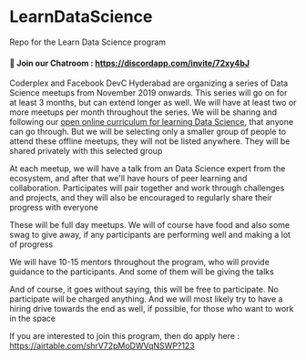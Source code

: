 # LearnDataScience
Repo for the Learn Data Science program 

#### 💬 Join our Chatroom : https://discordapp.com/invite/72xy4bJ

Coderplex and Facebook DevC Hyderabad are organizing a series of Data Science meetups from November 2019 onwards. This series will go on for at least 3 months, but can extend longer as well. We will have at least two or more meetups per month throughout the series. We will be sharing and following our [open online curriculum for learning Data Science](https://github.com/coderplex/LearnDataScience/blob/master/curriculum.md), that anyone can go through. But we will be selecting only a smaller group of people to attend these offline meetups, they will not be listed anywhere. They will be shared privately with this selected group

At each meetup, we will have a talk from an Data Science expert from the ecosystem, and after that we'll have hours of peer learning and collaboration. Participates will pair together and work through challenges and projects, and they will also be encouraged to regularly share their progress with everyone

These will be full day meetups. We will of course have food and also some swag to give away, if any participants are performing well and making a lot of progress

We will have 10-15 mentors throughout the program, who will provide guidance to the participants. And some of them will be giving the talks

And of course, it goes without saying, this will be free to participate. No participate will be charged anything. And we will most likely try to have a hiring drive towards the end as well, if possible, for those who want to work in the space

If you are interested to join this program, then do apply here : https://airtable.com/shrV72pMoDWVqNSWP?123
